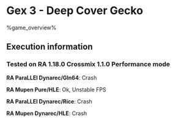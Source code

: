 # Gex 3 - Deep Cover Gecko 

%game_overview%

## Execution information

### Tested on RA 1.18.0 Crossmix 1.1.0 Performance mode

**RA ParaLLEl Dynarec/Gln64**: Crash

**RA Mupen Pure/HLE**: Ok, Unstable FPS

**RA ParaLLEl Dynarec/Rice**: Crash

**RA Mupen Dynarec/HLE**: Crash